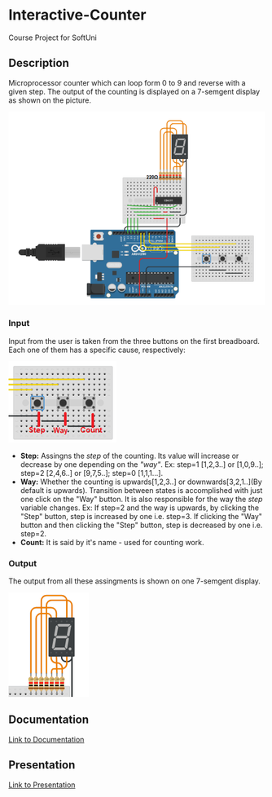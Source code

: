 # Interactive-Counter
Course Project for SoftUni

<h2>Description</h2>
Microprocessor counter which can loop form 0 to 9 and reverse with a given step.
The output of the counting is displayed on a 7-semgent display as shown on the picture.

![simulation_circuit](https://github.com/IvoKara/Interactive-Counter/blob/master/Images/Interactive-Counter-sim.png)

<h3>Input</h3>
Input from the user is taken from the three buttons on the first breadboard. Each one of them has a specific cause, respectively:

![buttons](https://github.com/IvoKara/Interactive-Counter/blob/master/Images/push-buttons.png)

<ul>
  <li>
    <strong>Step:</strong> Assingns the <i>step</i> of the counting. 
    Its value will increase or decrease by one depending on the <i>"way"</i>.
    Ex: step=1 [1,2,3..] or [1,0,9..]; step=2 [2,4,6..] or [9,7,5..]; step=0 [1,1,1...].
  </li>
  
  <li>
    <strong>Way:</strong> Whether the counting is upwards[1,2,3..] or downwards[3,2,1..](By default is upwards). 
    Transition between states is accomplished with just one click on the "Way" button. 
    It is also responsible for the way the <i>step</i> variable changes. Ex: If step=2 and the way is upwards, by clicking the "Step" button, step is increased by one i.e. step=3. If clicking the "Way" button and then clicking the "Step" button, step is decreased by one i.e. step=2.
  </li>
  
  <li>
    <strong>Count:</strong> It is said by it's name - used for counting work.
  </li> 
</ul>

<h3>Output</h3>
The output from all these assingments is shown on one 7-semgent display.

![display](https://github.com/IvoKara/Interactive-Counter/blob/master/Images/7-segment-display.png)

<h2>Documentation</h2>
<a href="https://docs.google.com/document/d/1Xd61YoWmc-IO0wkxd9mXbEUEnZ0egaCDtpiLZrPKBwY/edit?usp=sharing">Link to Documentation</a>
  
<h2>Presentation</h2>
<a href="https://docs.google.com/presentation/d/191El5Iqz2qBWHmz-MoNmxTex7X6sw9fov2Dep8t07Gc/edit?usp=sharing">Link to Presentation</a>
